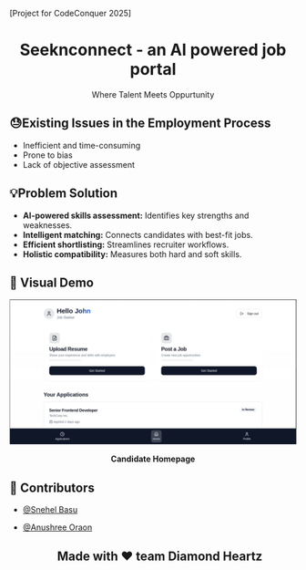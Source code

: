 [Project for CodeConquer 2025]

<div align="center"><h1> Seeknconnect - an AI powered job portal</h1></div>
<div align="center">Where Talent Meets Oppurtunity</div>


## 😓Existing Issues in the Employment Process

* Inefficient and time-consuming
* Prone to bias
* Lack of objective assessment

## 💡Problem Solution
* **AI-powered skills assessment:**  Identifies key strengths and weaknesses.
* **Intelligent matching:**  Connects candidates with best-fit jobs.
* **Efficient shortlisting:**  Streamlines recruiter workflows.
* **Holistic compatibility:**  Measures both hard and soft skills.

## 👀 Visual Demo
![Homepage](Readme/candidtae.jpg)
<p align="center"><b>Candidate Homepage</b></p>

## 🤝 Contributors
- [@Snehel Basu](https://github.com/Ricky-790)
- [@Anushree Oraon](https://github.com/Floydscharm)

  <h2 align="center">Made with ❤️ team Diamond Heartz</h2>
